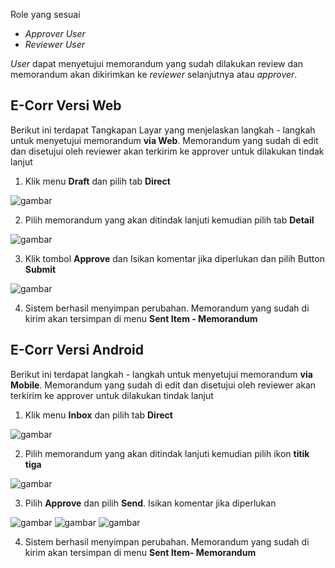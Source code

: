 Role yang sesuai

- *Approver User*
- *Reviewer User*

*User* dapat menyetujui memorandum yang sudah dilakukan review dan memorandum akan dikirimkan ke *reviewer* selanjutnya atau *approver*. 

## **E-Corr Versi Web**

Berikut ini terdapat Tangkapan Layar yang menjelaskan langkah - langkah untuk menyetujui memorandum **via Web**. Memorandum yang sudah di edit dan disetujui oleh reviewer akan terkirim ke approver untuk dilakukan tindak lanjut


1. Klik menu **Draft** dan pilih tab **Direct**

![gambar](Memorandum/MM_Web/MM-42.png)

2. Pilih memorandum yang akan ditindak lanjuti kemudian pilih tab **Detail**

![gambar](Memorandum/MM_Web/MM-43.png)

3. Klik tombol **Approve** dan Isikan komentar jika diperlukan dan pilih Button **Submit**

![gambar](Memorandum/MM_Web/MM-44.png)

4. Sistem berhasil menyimpan perubahan. Memorandum yang sudah di kirim akan tersimpan di menu **Sent Item - Memorandum**


## **E-Corr Versi Android**

Berikut ini terdapat langkah - langkah untuk menyetujui memorandum **via Mobile**. Memorandum yang sudah di edit dan disetujui oleh reviewer akan terkirim ke approver untuk dilakukan tindak lanjut

1. Klik menu **Inbox** dan pilih tab **Direct**

![gambar](Memorandum/MM_Android/Setujumemo/02MM-45.png) 

2. Pilih memorandum yang akan ditindak lanjuti kemudian pilih ikon **titik tiga**
   
![gambar](Memorandum/MM_Android/Setujumemo/02MM-46.png)

3. Pilih **Approve** dan pilih **Send**. Isikan komentar jika diperlukan

![gambar](Memorandum/MM_Android/Setujumemo/02MM-47.png)
![gambar](Memorandum/MM_Android/Setujumemo/02MM-48.png) 
![gambar](Memorandum/MM_Android/Setujumemo/02MM-49.png)

4. Sistem berhasil menyimpan perubahan. Memorandum yang sudah di kirim akan tersimpan di menu **Sent Item- Memorandum**